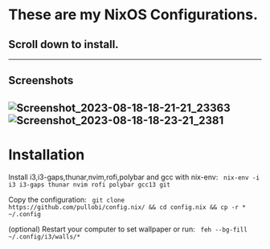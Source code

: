 # These are my NixOS Configurations. 
## Scroll down to install.
----
## Screenshots
![Screenshot_2023-08-18-18-21-21_23363](https://github.com/pullobi/config.nix/assets/52003948/36c9b907-8ec4-4fb2-80e2-9677db658fe9)
![Screenshot_2023-08-18-18-23-21_2381](https://github.com/pullobi/config.nix/assets/52003948/33058bad-9425-4849-bc06-b5a395109cf0)
----
# Installation

Install i3,i3-gaps,thunar,nvim,rofi,polybar and gcc with nix-env:
``` nix-env -i i3 i3-gaps thunar nvim rofi polybar gcc13 git```

Copy the configuration:
``` git clone https://github.com/pullobi/config.nix/ && cd config.nix && cp -r * ~/.config```

(optional) Restart your computer to set wallpaper or run:
 ``` feh --bg-fill ~/.config/i3/walls/*```
  

